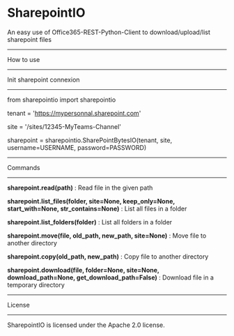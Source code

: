 SharepointIO
=============

An easy use of Office365-REST-Python-Client to download/upload/list sharepoint files

**********
How to use
**********

Init sharepoint connexion
*************************

from sharepointio import sharepointio

tenant = 'https://mypersonnal.sharepoint.com'

site = '/sites/12345-MyTeams-Channel'

sharepoint = sharepointio.SharePointBytesIO(tenant, site, username=USERNAME, password=PASSWORD)

********
Commands
********

**sharepoint.read(path)** : 
Read file in the given path



**sharepoint.list_files(folder, site=None, keep_only=None, start_with=None, str_contains=None)** :
List all files in a folder


**sharepoint.list_folders(folder)** :
List all folders in a folder


**sharepoint.move(file, old_path, new_path, site=None)** :
Move file to another directory


**sharepoint.copy(old_path, new_path)** :
Copy file to another directory


**sharepoint.download(file, folder=None, site=None, download_path=None, get_download_path=False)** :
Download file in a temporary directory

*******
License
*******

SharepointIO is licensed under the Apache 2.0 license.